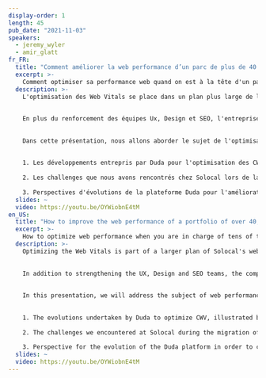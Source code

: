 ```yaml
---
display-order: 1
length: 45
pub_date: "2021-11-03"
speakers:
  - jeremy_wyler
  - amir_glatt
fr_FR:
  title: "Comment améliorer la web performance d’un parc de plus de 40 000 sites ?"
  excerpt: >-
    Comment optimiser sa performance web quand on est à la tête d'un parc de dizaines de milliers de sites pour TPE et PME ?
  description: >-
    L'optimisation des Web Vitals se place dans un plan plus large de la division site de Solocal, visant a considérablement améliorer la performance, le design & la qualité des contenus, dans un objectif de référencement local, des centaines de sites internet que nous produisons chaque semaine pour nos clients TPE / PME.
    
    
    En plus du renforcement des équipes Ux, Design et SEO, l'entreprise a depuis près de 3 ans, modernisé son socle technologique en formalisant un partenariat avec l'entreprise Duda, éditrice d'un CMS éponyme disponible en offre SaaS.
    
    
    Dans cette présentation, nous allons aborder le sujet de l'optimisation de la web performance sous 3 angles.
    
    
    1. Les développements entrepris par Duda pour l'optimisation des CWV, illustrés par des données terrains d'évolutions des Core Web Vitals pour l'intégralité du parc Duda ; avec un focus particulier sur le parc de sites Solocal.
    
    2. Les challenges que nous avons rencontrés chez Solocal lors de la migration de notre parc, alors hébergé et géré en interne sur des socles technologiques non adaptés à ces nouveaux enjeux.
 
    3. Perspectives d'évolutions de la plateforme Duda pour l'amélioration continue de la web performance, et retour d'expérience sur sa gestion, dans une production industrielle de sites pour Solocal.
  slides: ~
  video: https://youtu.be/OYWiobnE4tM
en_US:
  title: "How to improve the web performance of a portfolio of over 40,000 sites?"
  excerpt: >-
    How to optimize web performance when you are in charge of tens of thousands of websites for small and medium-sized businesses?
  description: >-
    Optimizing the Web Vitals is part of a larger plan of Solocal's website division, aiming to considerably improve the performance, design and quality of our content, in order to improve local SEO for the hundreds of websites we produce every week for our small and medium-sized business customers.
    
    
    In addition to strengthening the UX, Design and SEO teams, the company has, for the past 3 years, modernized its technological stack by formalizing a partnership with the company Duda, editor of an eponymous CMS available as a SaaS offer.
    
    
    In this presentation, we will address the subject of web performance optimization from three angles.
    
    
    1. The evolutions undertaken by Duda to optimize CWV, illustrated by field data on the evolution for the entire Duda portfolio, with a particular focus on the Solocal websites.
    
    2. The challenges we encountered at Solocal during the migration of our sites, which were previously hosted and operated in-house on technological platforms that were not adapted to these new challenges.
 
    3. Perspective for the evolution of the Duda platform in order to continuously improve web performance, and feedback on its management, in the context of Solocal's mass production of sites.
  slides: ~
  video: https://youtu.be/OYWiobnE4tM
---
```


